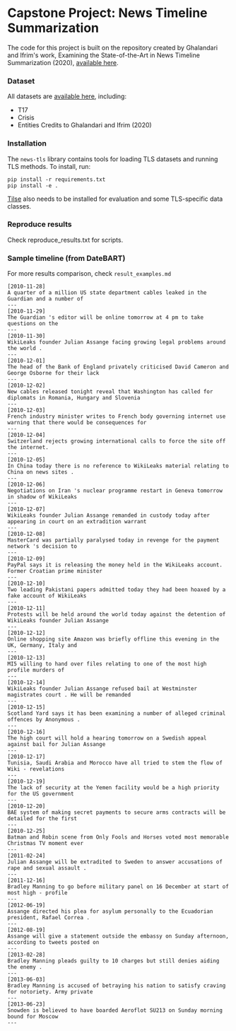 # Capstone Project: News Timeline Summarization

The code for this project is built on the repository created by Ghalandari and Ifrim's work, Examining the State-of-the-Art in News Timeline Summarization (2020), [available here](https://github.com/complementizer/news-tls).


### Dataset
All datasets are [available here](https://drive.google.com/drive/folders/1gDAF5QZyCWnF_hYKbxIzOyjT6MSkbQXu?usp=sharing), including:
* T17
* Crisis
* Entities
Credits to Ghalandari and Ifrim (2020)


### Installation
The `news-tls` library contains tools for loading TLS datasets and running TLS methods.
To install, run:
```
pip install -r requirements.txt
pip install -e .
```
[Tilse](https://github.com/smartschat/tilse) also needs to be installed for evaluation and some TLS-specific data classes.


### Reproduce results

Check reproduce_results.txt for scripts.


### Sample timeline (from DateBART)

For more results comparison, check `result_examples.md`

```
[2010-11-28]
A quarter of a million US state department cables leaked in the Guardian and a number of
---
[2010-11-29]
The Guardian 's editor will be online tomorrow at 4 pm to take questions on the
---
[2010-11-30]
WikiLeaks founder Julian Assange facing growing legal problems around the world .
---
[2010-12-01]
The head of the Bank of England privately criticised David Cameron and George Osborne for their lack
---
[2010-12-02]
New cables released tonight reveal that Washington has called for diplomats in Romania, Hungary and Slovenia
---
[2010-12-03]
French industry minister writes to French body governing internet use warning that there would be consequences for
---
[2010-12-04]
Switzerland rejects growing international calls to force the site off the internet.
---
[2010-12-05]
In China today there is no reference to WikiLeaks material relating to China on news sites .
---
[2010-12-06]
Negotiations on Iran 's nuclear programme restart in Geneva tomorrow in shadow of WikiLeaks
---
[2010-12-07]
WikiLeaks founder Julian Assange remanded in custody today after appearing in court on an extradition warrant
---
[2010-12-08]
MasterCard was partially paralysed today in revenge for the payment network 's decision to
---
[2010-12-09]
PayPal says it is releasing the money held in the WikiLeaks account. Former Croatian prime minister
---
[2010-12-10]
Two leading Pakistani papers admitted today they had been hoaxed by a fake account of WikiLeaks
---
[2010-12-11]
Protests will be held around the world today against the detention of WikiLeaks founder Julian Assange
---
[2010-12-12]
Online shopping site Amazon was briefly offline this evening in the UK, Germany, Italy and
---
[2010-12-13]
MI5 willing to hand over files relating to one of the most high profile murders of
---
[2010-12-14]
WikiLeaks founder Julian Assange refused bail at Westminster magistrates court . He will be remanded
---
[2010-12-15]
Scotland Yard says it has been examining a number of alleged criminal offences by Anonymous .
---
[2010-12-16]
The high court will hold a hearing tomorrow on a Swedish appeal against bail for Julian Assange
---
[2010-12-17]
Tunisia, Saudi Arabia and Morocco have all tried to stem the flow of Wiki - revelations
---
[2010-12-19]
The lack of security at the Yemen facility would be a high priority for the US government
---
[2010-12-20]
BAE system of making secret payments to secure arms contracts will be detailed for the first
---
[2010-12-25]
Batman and Robin scene from Only Fools and Horses voted most memorable Christmas TV moment ever
---
[2011-02-24]
Julian Assange will be extradited to Sweden to answer accusations of rape and sexual assault .
---
[2011-12-16]
Bradley Manning to go before military panel on 16 December at start of most high - profile
---
[2012-06-19]
Assange directed his plea for asylum personally to the Ecuadorian president, Rafael Correa .
---
[2012-08-19]
Assange will give a statement outside the embassy on Sunday afternoon, according to tweets posted on
---
[2013-02-28]
Bradley Manning pleads guilty to 10 charges but still denies aiding the enemy .
---
[2013-06-03]
Bradley Manning is accused of betraying his nation to satisfy craving for notoriety. Army private
---
[2013-06-23]
Snowden is believed to have boarded Aeroflot SU213 on Sunday morning bound for Moscow
---
```